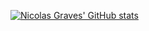 [![Nicolas Graves' GitHub stats](https://github-readme-stats.vercel.app/api?username=nicolas-graves)](https://github.com/anuraghazra/github-readme-stats)
